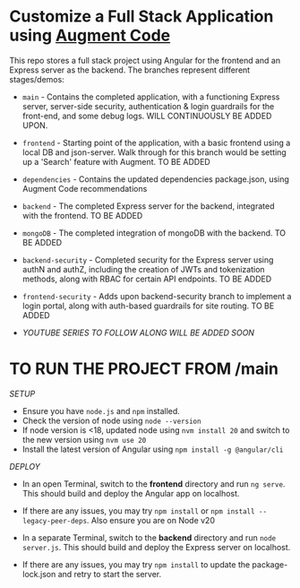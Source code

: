 # Customize a Full Stack Application using [Augment Code](augmentcode.com)


This repo stores a full stack project using Angular for the frontend and an Express server as the backend.
The branches represent different stages/demos:

- `main` - Contains the completed application, with a functioning Express server, server-side security, authentication & login guardrails for the front-end, and some debug logs. WILL CONTINUOUSLY BE ADDED UPON.
- `frontend` - Starting point of the application, with a basic frontend using a local DB and json-server. Walk through for this branch would be setting up a 'Search' feature with Augment. TO BE ADDED
- `dependencies` - Contains the updated dependencies package.json, using Augment Code recommendations
- `backend` - The completed Express server for the backend, integrated with the frontend. TO BE ADDED
- `mongoDB` - The completed integration of mongoDB with the backend. TO BE ADDED
- `backend-security` - Completed security for the Express server using authN and authZ, including the creation of JWTs and tokenization methods, along with RBAC for certain API endpoints. TO BE ADDED
- `frontend-security` - Adds upon backend-security branch to implement a login portal, along with auth-based guardrails for site routing. TO BE ADDED

- *YOUTUBE SERIES TO FOLLOW ALONG WILL BE ADDED SOON*

# TO RUN THE PROJECT FROM /main

*SETUP*
- Ensure you have `node.js` and `npm` installed.
- Check the version of node using `node --version`
- If node version is <18, updated node using `nvm install 20` and switch to the new version using `nvm use 20`
- Install the latest version of Angular using `npm install -g @angular/cli`

*DEPLOY*
- In an open Terminal, switch to the **frontend** directory and run `ng serve`. This should build and deploy the Angular app on localhost.
- If there are any issues, you may try `npm install` or `npm install --legacy-peer-deps`. Also ensure you are on Node v20


- In a separate Terminal, switch to the **backend** directory and run `node server.js`. This should build and deploy the Express server on localhost.
- If there are any issues, you may try `npm install` to update the package-lock.json and retry to start the server.
